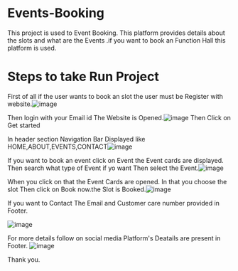 # Events-Booking
This project is used to Event Booking. This platform provides details about the slots and what are the Events .if you want to book an Function Hall this platform is used. 
# Steps to take Run Project
First of all if the user wants to book an slot the user must be Register with website.![image](https://github.com/user-attachments/assets/d2710143-85ed-4a24-be19-f9859ff383ef)

Then login with your Email id
The Website is Opened.![image](https://github.com/user-attachments/assets/4ef086cd-87c4-48e8-b66b-639c0240ee24)
Then Click on Get started 

In header section Navigation Bar Displayed like HOME,ABOUT,EVENTS,CONTACT![image](https://github.com/user-attachments/assets/3eecf10d-6dd5-4ca9-bdc1-d79238d13212)

If you want to book an event click on Event the Event cards are displayed.
Then search what type of Event if yo want Then select the Event.![image](https://github.com/user-attachments/assets/1adcad6c-4d62-4e4e-931c-e7d4e94c5de1)

When you click on that the Event Cards are opened.
In that you choose the slot Then click on Book now.the Slot is Booked.![image](https://github.com/user-attachments/assets/9b96a9af-0ece-45fc-a7d0-57845fa5546f)

If you want to Contact The Email and Customer care number provided in Footer.

![image](https://github.com/user-attachments/assets/66f84880-f58c-4057-98be-b0a31f08aa8a)

For more details follow on social media Platform's Deatails are present in Footer.
![image](https://github.com/user-attachments/assets/a7c2f22e-f620-4099-bcd0-1b581bfdca1a)

Thank you.
